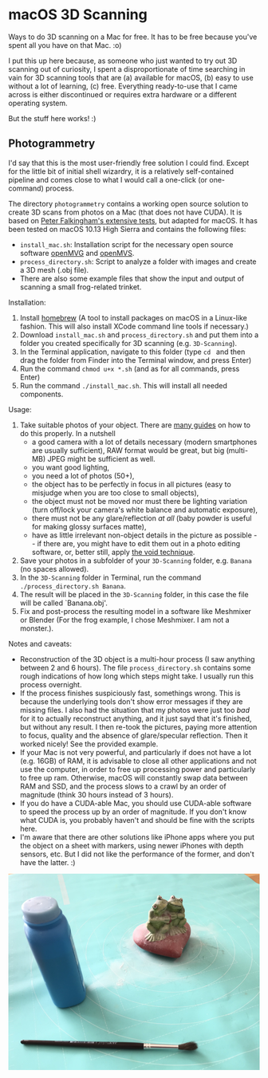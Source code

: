 # macOS 3D Scanning
Ways to do 3D scanning on a Mac for free. It has to be free because you've spent all you have on that Mac. :o)

I put this up here because, as someone who just wanted to try out 3D scanning out of curiosity, I spent a disproportionate of time searching in vain for 3D scanning tools that are (a) available for macOS, (b) easy to use without a lot of learning, (c) free. Everything ready-to-use that I came across is either discontinued or requires extra hardware or a different operating system.

But the stuff here works! :)

## Photogrammetry

I'd say that this is the most user-friendly free solution I could find. Except for the little bit of initial shell wizardry, it is a relatively self-contained pipeline and comes close to what I would call a one-click (or one-command) process.

The directory `photogrammetry` contains a working open source solution to create 3D scans from photos on a Mac (that does not have CUDA). It is based on [Peter Falkingham's extensive tests](https://peterfalkingham.com/2018/05/22/photogrammetry-testing-12-revisiting-openmvg-with-openmvs/), but adapted for macOS. It has been tested on macOS 10.13 High Sierra and contains the following files:
- `install_mac.sh`: Installation script for the necessary open source software [openMVG](https://github.com/openMVG/openMVG) and [openMVS](http://cdcseacave.github.io/openMVS/).
- `process_directory.sh`: Script to analyze a folder with images and create a 3D mesh (.obj file).
- There are also some example files that show the input and output of scanning a small frog-related trinket.

Installation:
1. Install [homebrew](https://brew.sh/) (A tool to install packages on macOS in a Linux-like fashion. This will also install XCode command line tools if necessary.)
2. Download `install_mac.sh` and `process_directory.sh` and put them into a folder you created specifically for 3D scanning (e.g. `3D-Scanning`).
3. In the Terminal application, navigate to this folder (type `cd ` and then drag the folder from Finder into the Terminal window, and press Enter)
4. Run the command `chmod u+x *.sh` (and as for all commands, press Enter)
5. Run the command `./install_mac.sh`. This will install all needed components.

Usage:
1. Take suitable photos of your object. There are [many guides](https://peterfalkingham.com/2019/01/16/small-object-photogrammetry-how-to-take-photos/) on how to do this properly. In a nutshell
    - a good camera with a lot of details necessary (modern smartphones are usually sufficient), RAW format would be great, but big (multi-MB) JPEG might be sufficient as well.
    - you want good lighting,
    - you need a lot of photos (50+),
    - the object has to be perfectly in focus in all pictures (easy to misjudge when you are too close to small objects),
    - the object must not be moved nor must there be lighting variation (turn off/lock your camera's white balance and automatic exposure),
    - there must not be any glare/reflection *at all* (baby powder is useful for making glossy surfaces matte),
    - have as little irrelevant non-object details in the picture as possible -- if there are, you might have to edit them out in a photo editing software, or, better still, apply [the void technique](https://www.youtube.com/watch?v=Il6LVXqSlRg).
2. Save your photos in a subfolder of your `3D-Scanning` folder, e.g. `Banana` (no spaces allowed).
3. In the `3D-Scanning` folder in Terminal, run the command `./process_directory.sh Banana`.
4. The result will be placed in the `3D-Scanning` folder, in this case the file will be called `Banana.obj'.
5. Fix and post-process the resulting model in a software like Meshmixer or Blender (For the frog example, I chose Meshmixer. I am not a monster.).

Notes and caveats:
- Reconstruction of the 3D object is a multi-hour process (I saw anything between 2 and 6 hours). The file `process_directory.sh` contains some rough indications of how long which steps might take. I usually run this process overnight.
- If the process finishes suspiciously fast, somethings wrong. This is because the underlying tools don't show error messages if they are missing files. I also had the situation that my photos were just too *bad* for it to actually reconstruct anything, and it just sayd that it's finished, but without any result. I then re-took the pictures, paying more attention to focus, quality and the absence of glare/specular reflection. Then it worked nicely! See the provided example.
- If your Mac is not very powerful, and particularly if does not have a lot (e.g. 16GB) of RAM, it is advisable to close all other applications and not use the computer, in order to free up processing power and particularly to free up ram. Otherwise, macOS will constantly swap data between RAM and SSD, and the process slows to a crawl by an order of magnitude (think 30 hours instead of 3 hours).
- If you do have a CUDA-able Mac, you should use CUDA-able software to speed the process up by an order of magnitude. If you don't know what CUDA is, you probably haven't and should be fine with the scripts here.
- I'm aware that there are other solutions like iPhone apps where you put the object on a sheet with markers, using newer iPhones with depth sensors, etc. But I did not like the performance of the former, and don't have the latter. :)

![The example object being covered with baby powder](https://raw.githubusercontent.com/schuderer/3d_scanning/master/photogrammetry/preparation.png)
